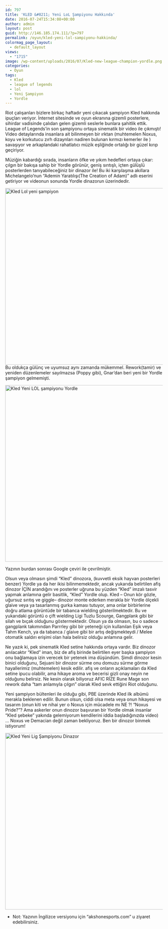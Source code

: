 ```yaml
---
id: 797
title: 'KLED &#8211; Yeni LoL Şampiyonu Hakkında'
date: 2016-07-24T15:34:08+00:00
author: admin
layout: post
guid: http://146.185.174.111/?p=797
permalink: /oyun/kled-yeni-lol-sampiyonu-hakkinda/
colormag_page_layout:
  - default_layout
views:
  - "1715"
image: /wp-content/uploads/2016/07/Kled-new-league-champion-yordle.png
categories:
  - Oyun
tags:
  - Kled
  - league of legends
  - lol
  - Yeni Şampiyon
  - Yordle
---
```

Riot çalışanları bizlere birkaç haftadır yeni çıkacak şampiyon Kled hakkında ipuçları veriyor. İnternet sitesinde ve oyun ekranına gizemli posterlere, sihirdar vadisinde çalıdan gelen gizemli seslerle bunlara şahitlik ettik. League of Legends&#8217;in son şampiyonu ortaya sinematik bir video ile çıkmıştı! Video detaylarında insanlara ait bilinmeyen bir ırktan (muhtemelen Noxus, koyu ve korkutucu zırh dizaynları nadiren bulunan kırmızı kemerler ile ) savaşıyor ve arkaplandaki rahatlatıcı müzik eşliğinde ortalığı bir güzel kırıp geçiriyor.

Müziğin kabardığı sırada, insanların öfke ve yıkım hedefleri ortaya çıkar: çılgın bir bakışa sahip bir Yordle görünür, geniş sırıtışlı, içten gülüşlü posterlerden tanıyabileceğiniz bir dinazor ile! Bu iki karşılaşma akıllara Michelangelo&#8217;nun &#8220;Ademin Yaratılışı(The Creation of Adam)&#8221; adlı eserini getiriyor ve videonun sonunda Yordle dinazorun üzerindedir.

[<img class="aligncenter size-full wp-image-798" src="http://146.185.174.111/wp-content/uploads/2016/07/indir.jpg" alt="Kled Lol yeni şampiyon" width="1000" height="563" srcset="http://localhost:8080/mysite/wp-content/uploads/2016/07/indir.jpg 1000w, http://localhost:8080/mysite/wp-content/uploads/2016/07/indir-300x169.jpg 300w, http://localhost:8080/mysite/wp-content/uploads/2016/07/indir-768x432.jpg 768w" sizes="(max-width: 1000px) 100vw, 1000px" />](http://146.185.174.111/wp-content/uploads/2016/07/indir.jpg)  
Bu oldukça gülünç ve uyumsuz aynı zamanda mükemmel. Rework(tamir) ve yeniden düzenlemeler sayılmazsa (Poppy gibi), Gnar&#8217;dan beri yeni bir Yordle şampiyon gelmemişti.

[<img class="aligncenter size-full wp-image-799" src="http://146.185.174.111/wp-content/uploads/2016/07/Kled-new-league-champion-yordle.png" alt="Kled Yeni LOL şampiyonu Yordle" width="1000" height="563" srcset="http://localhost:8080/mysite/wp-content/uploads/2016/07/Kled-new-league-champion-yordle.png 1000w, http://localhost:8080/mysite/wp-content/uploads/2016/07/Kled-new-league-champion-yordle-300x169.png 300w, http://localhost:8080/mysite/wp-content/uploads/2016/07/Kled-new-league-champion-yordle-768x432.png 768w" sizes="(max-width: 1000px) 100vw, 1000px" />](http://146.185.174.111/wp-content/uploads/2016/07/Kled-new-league-champion-yordle.png)

Yazının burdan sonrası Google çeviri ile çevrilmiştir.

Olsun veya olmasın şimdi &#8220;Kled&#8221; dinozora, (kuvvetli eksik hayvan posterleri benzer) Yordle ya da her ikisi bilinmemektedir, ancak yukarıda belirtilen afiş dinozor İÇİN arandığını ve posterler uğruna bu yüzden &#8220;Kled&#8221; imzalı tasvir yapmak anlamına gelir basitlik, &#8220;Kled&#8221; Yordle olup. Kled &#8211; Onun kör gözle, uğursuz sırıtış ve giggle&#8211; dinozor monte ederken merakla bir Yordle ölçekli glaive veya ya tasarlanmış gurka kaması tutuyor, ama onlar birbirlerine doğru atlama görüntüde bir tabanca wielding gösterilmektedir. Bu ve yukarıdaki görüntü o çift wielding Ligi Tuzlu Scourge, Gangplank gibi bir silah ve bıçak olduğunu göstermektedir. Olsun ya da olmasın, bu o sadece gangplank takımından Parrrley gibi bir yeteneği için kullanılan Eşik veya Tahm Kench, ya da tabanca / glaive gibi bir artış değişmekteydi / Melee otomatik saldırı erişimi olan hala belirsiz olduğu anlamına gelir.

Ne yazık ki, pek sinematik Kled setine hakkında ortaya vardır. Biz dinozor anılacaktır &#8220;Kled&#8221; iman, biz de afiş birinde belirtilen eyer başka şampiyon onu bağlamaya izin verecek bir yetenek ima düşündüm. Şimdi dinozor kesin binici olduğunu, Sejuani bir dinozor sürme onu domuzu sürme görme hayallerimiz (muhtemelen) kesik edilir. afiş ve onların açıklamaları da Kled setine ipucu olabilir, ama hikaye aroma ve becerisi gizli onay neyin ne olduğunu belirsiz. Ne kesin olarak biliyoruz AFIC RİZE Rune Mage son rework daha &#8220;tam anlamıyla çılgın&#8221; olarak Kled sevk ettiğini Riot olduğunu.

Yeni şampiyon bültenleri ile olduğu gibi, PBE üzerinde Kled ilk albümü merakla beklenen edilir. Bunun olsun, ciddi olsa meta veya onun hikayesi ve tasarım (onun kiti ve nihai yer o Noxus için mücadele mı NE ?! &#8220;Noxus Pride?&#8221;? Ama askerler onun dinozor başvuran bir Yordle olmak insanlar &#8220;Kled şebeke&#8221; yakında gelemiyorum kendilerini iddia başladığınızda video) &#8230; Noxus ve Demacian değil zaman bekliyoruz. Ben bir dinozor binmek istiyorum!

[<img class="aligncenter size-full wp-image-800" src="http://146.185.174.111/wp-content/uploads/2016/07/indir.png" alt="Kled Yeni Lig Şampiyonu Dinazor " width="1000" height="563" srcset="http://localhost:8080/mysite/wp-content/uploads/2016/07/indir.png 1000w, http://localhost:8080/mysite/wp-content/uploads/2016/07/indir-300x169.png 300w, http://localhost:8080/mysite/wp-content/uploads/2016/07/indir-768x432.png 768w" sizes="(max-width: 1000px) 100vw, 1000px" />](http://146.185.174.111/wp-content/uploads/2016/07/indir.png)  


  * Not: Yazının İngilizce versiyonu için &#8220;akshonesports.com&#8221; u ziyaret edebilirsiniz.